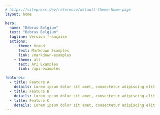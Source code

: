```yaml
---
# https://vitepress.dev/reference/default-theme-home-page
layout: home

hero:
  name: "Bebras Belgium"
  text: "Bebras Belgium"
  tagline: Version française
  actions:
    - theme: brand
      text: Markdown Examples
      link: /markdown-examples
    - theme: alt
      text: API Examples
      link: /api-examples

features:
  - title: Feature A
    details: Lorem ipsum dolor sit amet, consectetur adipiscing elit
  - title: Feature B
    details: Lorem ipsum dolor sit amet, consectetur adipiscing elit
  - title: Feature C
    details: Lorem ipsum dolor sit amet, consectetur adipiscing elit
---
```

